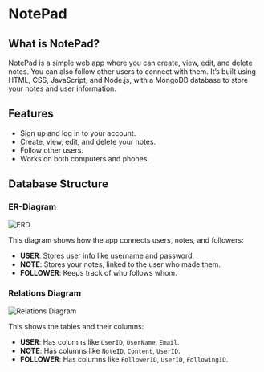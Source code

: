 # NotePad

## What is NotePad?

NotePad is a simple web app where you can create, view, edit, and delete notes. You can also follow other users to connect with them. It’s built using HTML, CSS, JavaScript, and Node.js, with a MongoDB database to store your notes and user information.

## Features

- Sign up and log in to your account.
- Create, view, edit, and delete your notes.
- Follow other users.
- Works on both computers and phones.

## Database Structure

### ER-Diagram

 ![ERD](https://github.com/user-attachments/assets/c9d23877-de4d-44fa-be64-e37ed48d08c2)

This diagram shows how the app connects users, notes, and followers:

- **USER**: Stores user info like username and password.
- **NOTE**: Stores your notes, linked to the user who made them.
- **FOLLOWER**: Keeps track of who follows whom.

### Relations Diagram

![Relations Diagram](https://github.com/user-attachments/assets/e7e87626-cb08-4759-94b1-e76a93e5b7d2)

This shows the tables and their columns:

- **USER**: Has columns like `UserID`, `UserName`, `Email`.
- **NOTE**: Has columns like `NoteID`, `Content`, `UserID`.
- **FOLLOWER**: Has columns like `FollowerID`, `UserID`, `FollowingID`.
